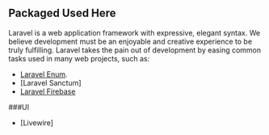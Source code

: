 
## Packaged Used Here

Laravel is a web application framework with expressive, elegant syntax. We believe development must be an enjoyable and creative experience to be truly fulfilling. Laravel takes the pain out of development by easing common tasks used in many web projects, such as:

- [Laravel Enum](https://github.com/BenSampo/laravel-enum).
- [Laravel Sanctum]
- [Laravel Firebase](https://github.com/kreait/laravel-firebase)

###UI
- [Livewire]
